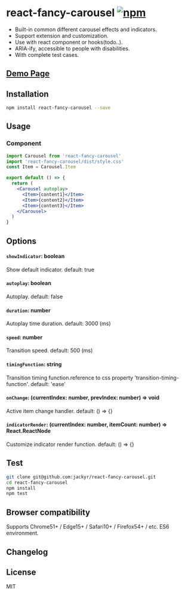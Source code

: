 # react-fancy-carousel [![npm](https://img.shields.io/npm/v/react-fancy-carousel.svg?style=flat-square)](https://www.npmjs.com/package/react-fancy-carousel)
- Built-in common different carousel effects and indicators.
- Support extension and customization.
- Use with react component or hooks(todo..).
- ARIA-ify, accessible to people with disabilities.
- With complete test cases.

## [Demo Page](https://jackyr.github.io/react-fancy-carousel/site/)

## Installation
```sh
npm install react-fancy-carousel --save
```

## Usage
### Component
```jsx
import Carousel from 'react-fancy-carousel'
import 'react-fancy-carousel/dist/style.css'
const Item = Carousel.Item

export default () => {
  return (
    <Carousel autoplay>
      <Item>{content1}</Item>
      <Item>{content2}</Item>
      <Item>{content3}</Item>
    </Carousel>
  )
}
```

<!-- ### Hooks
```jsx
import { useImageCarousel } from 'react-fancy-carousel'
import 'react-fancy-carousel/style.css'

export default () => {
  const imageCarousel = useImageCarousel({
    images: ['1.png', '2.png', '3.png'],
    autoplay: true,
  })
  return (
    <div>{imageCarousel}</div>
  )
}
``` -->

## Options
#### `showIndicator`: boolean
Show default indicator. default: true

#### `autoplay`: boolean
Autoplay. default: false

#### `duration`: number
Autoplay time duration. default: 3000 (ms)

#### `speed`: number
Transition speed. default: 500 (ms)

#### `timingFunction`: string
Transition timing function.reference to css property 'transition-timing-function'. default: 'ease'

#### `onChange`: (currentIndex: number, prevIndex: number) => void
Active item change handler. default: () => {}

#### `indicatorRender`: (currentIndex: number, itemCount: number) => React.ReactNode
Customize indicator render function. default: () => {}

## Test
```sh
git clone git@github.com:jackyr/react-fancy-carousel.git
cd react-fancy-carousel
npm install
npm test
```

## Browser compatibility
Supports Chrome51+ / Edge15+ / Safari10+ / Firefox54+ / etc. ES6 environment.

## Changelog

## License
MIT